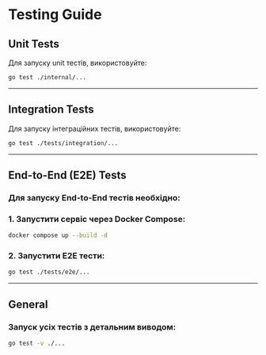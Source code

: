 # Testing Guide


## Unit Tests

Для запуску unit тестів, використовуйте:

```bash
go test ./internal/...
```

---

## Integration Tests

Для запуску інтеграційних тестів, використовуйте:

```bash
go test ./tests/integration/...
```

---

## End-to-End (E2E) Tests

### Для запуску End-to-End тестів необхідно:

### 1. Запустити сервіс через Docker Compose:

```bash
docker compose up --build -d
```


### 2. Запустити E2E тести:

```bash
go test ./tests/e2e/...
```

---

## General

### Запуск усіх тестів з детальним виводом:

  ```bash
  go test -v ./...
  ```


